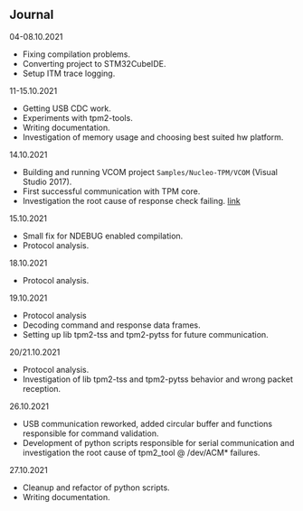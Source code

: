 ## Journal

04-08.10.2021

- Fixing compilation problems.
- Converting project to STM32CubeIDE.
- Setup ITM trace logging.

11-15.10.2021

- Getting USB CDC work.
- Experiments with tpm2-tools.
- Writing documentation.
- Investigation of memory usage and choosing best suited hw platform.

14.10.2021

- Building and running VCOM project `Samples/Nucleo-TPM/VCOM`
(Visual Studio 2017).
- First successful communication with TPM core.
- Investigation the root cause of response check failing.
[link](https://github.com/lpn-plant/ms-tpm-20-ref/blob/master/Samples/Nucleo-TPM/VCOM/VCOM-TPM/VCOM-TPM.cpp#L198)

15.10.2021

- Small fix for NDEBUG enabled compilation.
- Protocol analysis.

18.10.2021

- Protocol analysis.

19.10.2021

- Protocol analysis
- Decoding command and response data frames.
- Setting up lib tpm2-tss and tpm2-pytss for future communication.

20/21.10.2021

- Protocol analysis.
- Investigation of lib tpm2-tss and tpm2-pytss behavior and wrong packet
reception.

26.10.2021

- USB communication reworked, added circular buffer and functions responsible
for command validation.
- Development of python scripts responsible for serial communication and
investigation the root cause of tpm2_tool @ /dev/ACM* failures.

27.10.2021
- Cleanup and refactor of python scripts.
- Writing documentation.

